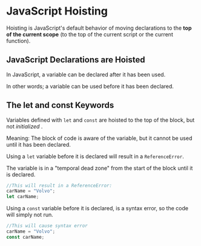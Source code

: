 # JavaScript **Hoisting**

Hoisting is JavaScript's default behavior of moving declarations to the **top of the current scope** (to the top of the current script or the current function).

## JavaScript Declarations are Hoisted

In JavaScript, a variable can be declared after it has been used.

In other words; a variable can be used before it has been declared.


## The let and const Keywords

Variables defined with `let` and `const` are hoisted to the top of the block, but not  *initialized* .

Meaning: The block of code is aware of the variable, but it cannot be used until it has been declared.

Using a `let` variable before it is declared will result in a `ReferenceError`.

The variable is in a "temporal dead zone" from the start of the block until it is declared.

```js
//This will result in a ReferenceError:
carName = "Volvo";
let carName;
```

Using a `const` variable before it is declared, is a syntax error, so the code will simply not run.

```js
//This will cause syntax error
carName = "Volvo";
const carName;
```
